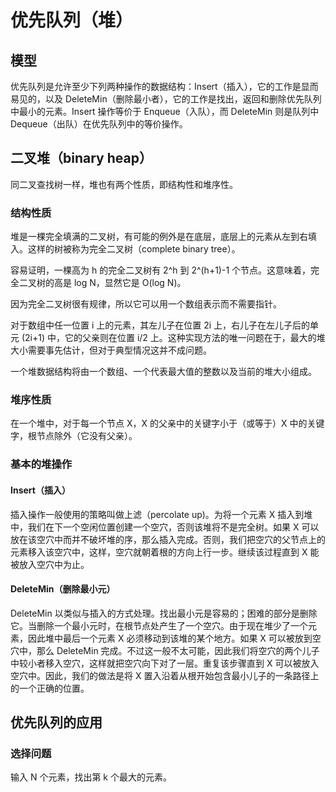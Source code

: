 # 优先队列（堆）

## 模型

优先队列是允许至少下列两种操作的数据结构：Insert（插入），它的工作是显而易见的，以及 DeleteMin（删除最小者），它的工作是找出，返回和删除优先队列中最小的元素。Insert 操作等价于 Enqueue（入队），而 DeleteMin 则是队列中 Dequeue（出队）在优先队列中的等价操作。

## 二叉堆（binary heap）

同二叉查找树一样，堆也有两个性质，即结构性和堆序性。

### 结构性质

堆是一棵完全填满的二叉树，有可能的例外是在底层，底层上的元素从左到右填入。这样的树被称为完全二叉树（complete binary tree）。

容易证明，一棵高为 h 的完全二叉树有 2^h 到 2^(h+1)-1 个节点。这意味着，完全二叉树的高是 log N，显然它是 O(log N)。

因为完全二叉树很有规律，所以它可以用一个数组表示而不需要指针。

对于数组中任一位置 i 上的元素，其左儿子在位置 2i 上，右儿子在左儿子后的单元 (2i+1) 中，它的父亲则在位置 i/2 上。这种实现方法的唯一问题在于，最大的堆大小需要事先估计，但对于典型情况这并不成问题。

一个堆数据结构将由一个数组、一个代表最大值的整数以及当前的堆大小组成。

### 堆序性质

在一个堆中，对于每一个节点 X，X 的父亲中的关键字小于（或等于）X 中的关键字，根节点除外（它没有父亲）。

### 基本的堆操作

#### Insert（插入）

插入操作一般使用的策略叫做上滤（percolate up)。为将一个元素 X 插入到堆中，我们在下一个空闲位置创建一个空穴，否则该堆将不是完全树。如果 X 可以放在该空穴中而并不破坏堆的序，那么插入完成。否则，我们把空穴的父节点上的元素移入该空穴中，这样，空穴就朝着根的方向上行一步。继续该过程直到 X 能被放入空穴中为止。

#### DeleteMin（删除最小元）

DeleteMin 以类似与插入的方式处理。找出最小元是容易的；困难的部分是删除它。当删除一个最小元时，在根节点处产生了一个空穴。由于现在堆少了一个元素，因此堆中最后一个元素 X 必须移动到该堆的某个地方。如果 X 可以被放到空穴中，那么 DeleteMin 完成。不过这一般不太可能，因此我们将空穴的两个儿子中较小者移入空穴，这样就把空穴向下对了一层。重复该步骤直到 X 可以被放入空穴中。因此，我们的做法是将 X 置入沿着从根开始包含最小儿子的一条路径上的一个正确的位置。

## 优先队列的应用

### 选择问题

输入 N 个元素，找出第 k 个最大的元素。

